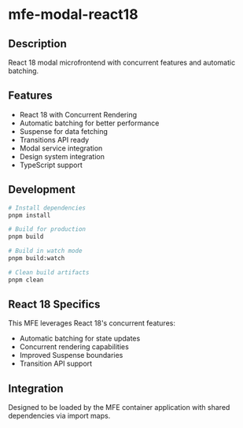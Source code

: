 # mfe-modal-react18

## Description
React 18 modal microfrontend with concurrent features and automatic batching.

## Features
- React 18 with Concurrent Rendering
- Automatic batching for better performance
- Suspense for data fetching
- Transitions API ready
- Modal service integration
- Design system integration
- TypeScript support

## Development

```bash
# Install dependencies
pnpm install

# Build for production
pnpm build

# Build in watch mode
pnpm build:watch

# Clean build artifacts
pnpm clean
```

## React 18 Specifics
This MFE leverages React 18's concurrent features:
- Automatic batching for state updates
- Concurrent rendering capabilities
- Improved Suspense boundaries
- Transition API support

## Integration
Designed to be loaded by the MFE container application with shared dependencies via import maps.
